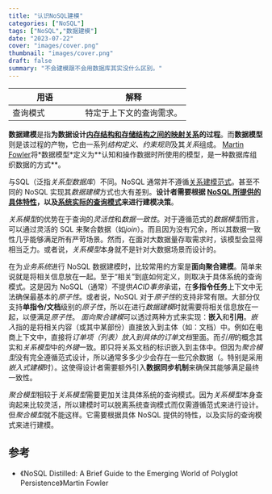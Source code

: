 ```yaml
---
title: "认识NoSQL建模"
categories: ["NoSQL"]
tags: ["NoSQL","数据建模"]
date: "2023-07-22"
cover: "images/cover.png"
thumbnail: "images/cover.png"
draft: false
summary: "不会建模跟不会用数据库其实没什么区别。"
---
```


| 用语 <div style="width:8em"> | 解释 |
| ----------- | ----------- |
| 查询模式 | 特定于上下文的查询需求。 |


**数据建模**是指**为数据设计<u>内存结构和存储结构之间的映射关系</u>的过程**。而**数据模型**则是该过程的产物，它由一系列*结构定义*、*约束规则*及其*关系*组成。
[Martin Fowler](https://en.wikipedia.org/wiki/Martin_Fowler_(software_engineer))将*数据模型*定义为**认知和操作数据时所使用的模型，是一种数据库组织数据的方式**。

与SQL（泛指*关系型数据库*）不同。NoSQL 通常并不遵循[关系建模范式](https://en.wikipedia.org/wiki/Database_normalization)。甚至不同的 NoSQL 实现其*数据建模*方式也大有差别。**设计者需要根据 <u>NoSQL 所提供的具体特性</u>，以及<u>系统实际的查询模式</u>来进行建模决策**。

*关系模型*的优势在于查询的*灵活性*和*数据一致性*。对于遵循范式的*数据模型*而言，可以通过灵活的 SQL 来聚合数据（如*join*）。而且因为没有冗余，所以其数据一致性几乎能够满足所有严苛场景。然而，在面对大数据量存取需求时，该模型会显得相当乏力。或者说，*关系模型*本身就不是针对大数据场景而设计的。

在为*业务系统*进行 NoSQL 数据建模时，比较常用的方案是**面向聚合建模**。简单来说就是将相关信息放在一起。至于“相关”到底如何定义，则取决于具体系统的查询模式。这是因为 NoSQL（通常）不提供*ACID事务*承诺，在**多指令任务**上下文中无法确保最基本的*原子性*。或者说，NoSQL 对于*原子性*的支持非常有限。大部分仅支持**单指令/文档**级别的*原子性*，所以在进行*数据建模*时就需要将相关信息放在一起，以便满足*原子性*。
*面向聚合建模*可以透过两种方式来实现：**嵌入**和**引用**。*嵌入*指的是将相关内容（或其中某部份）直接放入到主体（如：文档）中。例如在电商上下文中，直接将*订单项（列表）*放入到具体的*订单文档*里面。而*引用*的概念其实和*关系模型*中的*外键*一致。即只将关系文档的标识嵌入到主体中。但因为*聚合模型*没有完全遵循范式设计，所以通常多多少少会存在一些冗余数据（。特别是采用*嵌入式建模*时）。这使得设计者需要额外引入**数据同步机制**来确保其能够满足最终一致性。

*聚合模型*相较于*关系模型*需要更加关注具体系统的查询模式。因为*关系模型*本身查询起来比较灵活，所以建模时可以脱离系统查询模式而仅需遵循范式来进行设计。但*聚合模型*就不能这样。它需要根据具体 NoSQL 提供的特性，以及实际的查询模式来进行建模。

## 参考
- 《NoSQL Distilled: A Brief Guide to the Emerging World of Polyglot Persistence》Martin Fowler
